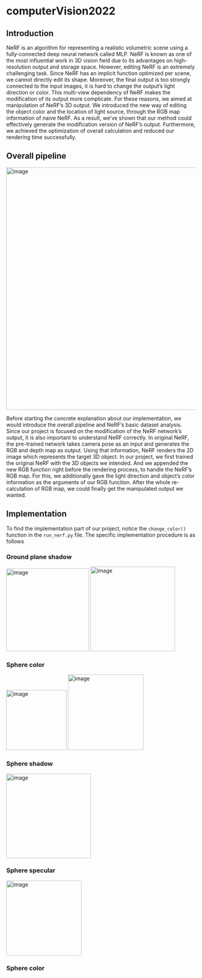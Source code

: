 # computerVision2022

## Introduction
NeRF is an algorithm for representing a realistic volumetric scene using a fully-connected deep neural network called MLP. NeRF is known as one of the most influential work in 3D vision field due to its advantages on high-resolution output and storage space. 
 However, editing NeRF is an extremely challenging task. Since NeRF has an implicit function optimized per scene, we cannot directly edit its shape. Moreover, the final output is too strongly connected to the input images, it is hard to change the output’s light direction or color. This multi-view dependency of NeRF makes the modification of its output more complicate. 
For these reasons, we aimed at manipulation of NeRF’s 3D output. We introduced the new way of editing the object color and the location of light source, through the RGB map information of naive NeRF. As a result, we’ve shown that our method could effectively generate the modification version of NeRF’s output. Furthermore, we achieved the optimization of overall calculation and reduced our rendering time successfully. 

## Overall pipeline
<img width="645" alt="image" src="https://user-images.githubusercontent.com/33058149/208031990-ba76c552-b301-4c33-a188-09b7bc42841f.png">

Before starting the concrete explanation about our implementation, we would introduce the overall pipeline and NeRF’s basic dataset analysis. Since our project is focused on the modification of the NeRF network’s output, it is also important to understand NeRF correctly. 
In original NeRF, the pre-trained network takes camera pose as an input and generates the RGB and depth map as output. Using that information, NeRF renders the 2D image which represents the target 3D object. 
In our project, we first trained the original NeRF with the 3D objects we intended. And we appended the new RGB function right before the rendering process, to handle the NeRF’s RGB map. For this, we additionally gave the light direction and object’s color information as the arguments of our RGB function. After the whole re-calculation of RGB map, we could finally get the manipulated output we wanted. 


## Implementation 
To find the implementation part of our project, notice the `change_color()` function in the `run_nerf.py` file.
The specific implementation procedure is as follows 

### Ground plane shadow 
<img width="220" alt="image" src="https://user-images.githubusercontent.com/33058149/208032114-047aff33-94de-4946-99fb-80b0cba6c662.png">
<img width="225" alt="image" src="https://user-images.githubusercontent.com/33058149/208032095-d980d586-cbc5-4510-8242-1f9c45368b0d.png">

### Sphere color
<img width="160" alt="image" src="https://user-images.githubusercontent.com/33058149/208032148-86a476a8-9878-4921-aa9c-e1502e9f0066.png">
<img width="201" alt="image" src="https://user-images.githubusercontent.com/33058149/208032184-33b487b8-3300-4c6f-b252-a73c9f70ca3f.png">

### Sphere shadow
<img width="225" alt="image" src="https://user-images.githubusercontent.com/33058149/208032211-8403973a-26a4-4af4-9e84-5c3c6d9cab56.png">

### Sphere specular
<img width="200" alt="image" src="https://user-images.githubusercontent.com/33058149/208032234-51334ddd-4f94-4c27-b87a-0228a388e53a.png">



### Sphere color
